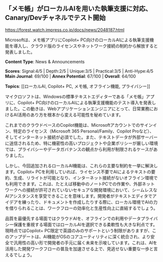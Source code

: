 ## 「メモ帳」がローカルAIを用いた執筆支援に対応、Canary/Devチャネルでテスト開始

https://forest.watch.impress.co.jp/docs/news/2048187.html

Microsoftは、メモ帳アプリにCopilot+ PC向けのローカルAIによる執筆支援機能を導入し、クラウド版のライセンスやネットワーク接続の制約から解放すると発表しました。

**Content Type**: News & Announcements

**Scores**: Signal:4/5 | Depth:2/5 | Unique:3/5 | Practical:3/5 | Anti-Hype:4/5
**Main Journal**: 69/100 | **Annex Potential**: 67/100 | **Overall**: 64/100

**Topics**: [[ローカルAI, Copilot+ PC, メモ帳, オフライン機能, プライバシー]]

マイクロソフトは、Windowsの標準テキストエディターである「メモ帳」アプリに、Copilot+ PC向けのローカルAIによる執筆支援機能のテスト導入を発表しました。この動きは、Webアプリケーションエンジニアにとって、日常業務におけるAI活用のあり方を根本から変える可能性を秘めています。

これまでのクラウドベースのCopilot機能は、Microsoftアカウントでのサインイン、特定のライセンス（Microsoft 365 Personal/Family、Copilot Proなど）、そしてインターネット接続が必須でした。また、テキストデータが外部サーバーに送信されるため、特に機密性の高いプロジェクトや企業ポリシーが厳しい環境では、プライバシーやデータガバナンスの観点から利用が制限されるケースがありました。

しかし、今回追加されるローカルAI機能は、これらの主要な制約を一挙に解決します。Copilot+ PCを利用していれば、ライセンス不要でAIによるテキストの要約、生成、リライトが可能となり、インターネット接続がないオフライン環境でも利用できます。これは、たとえば移動中のノートPCでの作業や、外部ネットワークへの接続が許可されていないセキュアな開発環境において、シームレスなAIアシスタンスを享受できることを意味します。開発者がテキストエディタでアイデアを練ったり、ドキュメントを作成したりする際に、ローカル環境でAIの力を借りられることは、ワークフローの効率化と生産性向上に直結するでしょう。

品質を最優先する場面ではクラウドAIを、オフラインでの利用やデータプライバシー保護を重視する場面ではローカルAIを選択できる柔軟性も大きな利点です。現時点ではCopilot+ PC限定で英語のみのサポートという制限がありますが、このアップデートは、AI機能がOSのコアユーティリティに深く統合され、より安全で汎用性の高い形で開発者の手元に届く未来を示唆しています。これは、AIを活用した開発ワークフローの普及を加速させる上で、見逃せない重要な一歩と言えるでしょう。